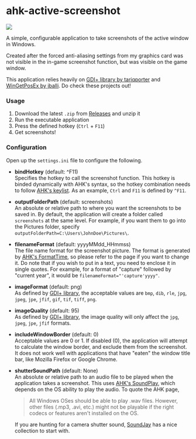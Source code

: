 ahk-active-screenshot
===

![](https://cdn.rawgit.com/altbdoor/ahk-active-screenshot/25e98f04/icon/icon.ico)

A simple, configurable application to take screenshots of the active window in Windows.

Created after the forced anti-aliasing settings from my graphics card was not visible in the in-game screenshot function, but was visible on the game window.

This application relies heavily on [GDI+ library by tariqporter](https://github.com/tariqporter/Gdip) and [WinGetPosEx by jballi](https://autohotkey.com/boards/viewtopic.php?t=3392). Do check these projects out!


### Usage

1. Download the latest `.zip` from [Releases](https://github.com/altbdoor/ahk-active-screenshot/releases) and unzip it
1. Run the executable application
1. Press the defined hotkey (`Ctrl` + `F11`)
1. Get screenshots!


### Configuration

Open up the `settings.ini` file to configure the following.

- **bindHotkey** (default: ^F11) <br>
  Specifies the hotkey to call the screenshot function. This hotkey is binded dynamically with AHK's syntax, so the hotkey combination needs to follow [AHK's keylist](https://autohotkey.com/docs/KeyList.htm). As an example, `Ctrl` and `F11` is defined by `^F11`.

- **outputFolderPath** (default: screenshots) <br>
  An absolute or relative path to where you want the screenshots to be saved in. By default, the application will create a folder called `screenshots` at the same level. For example, if you want them to go into the Pictures folder, specify `outputFolderPath=C:\Users\JohnDoe\Pictures\`.

- **filenameFormat** (default: yyyyMMdd_HHmmss) <br>
  The file name format for the screenshot picture. The format is generated by [AHK's FormatTime](https://autohotkey.com/docs/commands/FormatTime.htm), so please refer to the page if you want to change it. Do note that if you wish to put in a text, you need to enclose it in single quotes. For example, for a format of "capture" followed by "current year", it would be `filenameFormat="'capture'yyyy"`.

- **imageFormat** (default: png) <br>
  As defined by [GDI+ library](https://github.com/tariqporter/Gdip/blob/0f14e62/Gdip.ahk#L1306), the acceptable values are `bmp`, `dib`, `rle`, `jpg`, `jpeg`, `jpe`, `jfif`, `gif`, `tif`, `tiff`, `png`.

- **imageQuality** (default: 95) <br>
  As defined by [GDI+ library](https://github.com/tariqporter/Gdip/blob/0f14e62/Gdip.ahk#L1345), the image quality will only affect the `jpg`, `jpeg`, `jpe`, `jfif` formats.

- **includeWindowBorder** (default: 0) <br>
  Acceptable values are 0 or 1. If disabled (0), the application will attempt to calculate the window border, and exclude them from the screenshot. It does not work well with applications that have "eaten" the window title bar, like Mozilla Firefox or Google Chrome.

- **shutterSoundPath** (default: None) <br>
  An absolute or relative path to an audio file to be played when the application takes a screenshot. This uses [AHK's SoundPlay](https://autohotkey.com/docs/commands/SoundPlay.htm), which depends on the OS ability to play the audio. To quote the AHK page,
  
  > All Windows OSes should be able to play .wav files. However, other files (.mp3, .avi, etc.) might not be playable if the right codecs or features aren't installed on the OS.
  
  If you are hunting for a camera shutter sound, [SoundJay](https://www.soundjay.com/camera-sound-effect.html) has a nice collection to start with.
